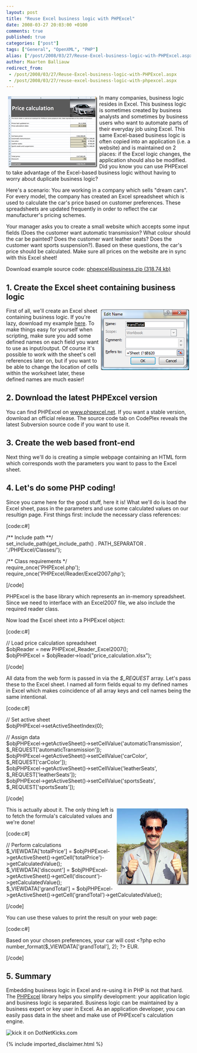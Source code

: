 ```yaml
---
layout: post
title: "Reuse Excel business logic with PHPExcel"
date: 2008-03-27 20:03:00 +0100
comments: true
published: true
categories: ["post"]
tags: ["General", "OpenXML", "PHP"]
alias: ["/post/2008/03/27/Reuse-Excel-business-logic-with-PHPExcel.aspx", "/post/2008/03/27/reuse-excel-business-logic-with-phpexcel.aspx"]
author: Maarten Balliauw
redirect_from:
 - /post/2008/03/27/Reuse-Excel-business-logic-with-PHPExcel.aspx
 - /post/2008/03/27/reuse-excel-business-logic-with-phpexcel.aspx
---
```

<p><a href="/images/WindowsLiveWriter/ReuseExcelbusinesslogicwithPHPExcel_DB7D/image_2.png"><img style="margin: 5px; border-width: 0px;" src="/images/WindowsLiveWriter/ReuseExcelbusinesslogicwithPHPExcel_DB7D/image_thumb.png" border="0" alt="Price calculation" width="244" height="194" align="left" /></a>In many companies, business logic resides in Excel. This business logic is sometimes created by business analysts and sometimes by business users who want to automate parts of their everyday job using Excel. This same Excel-based business logic is often copied into an application (i.e. a website) and is maintained on 2 places: if the Excel logic changes, the application should also be modified. Did you know you can use PHPExcel to take advantage of the Excel-based business logic without having to worry about duplicate business logic?</p>
<p>Here's a scenario: You are working in a company which sells "dream cars". For every model, the company has created an Excel spreadsheet which is used to calculate the car's price based on customer preferences. These spreadsheets are updated frequently in order to reflect the car manufacturer's pricing schemes.</p>
<p>Your manager asks you to create a small website which accepts some input fields (Does the customer want automatic transmission? What colour should the car be painted? Does the customer want leather seats? Does the customer want sports suspension?). Based on these questions, the car's price should be calculated. Make sure all prices on the website are in sync with this Excel sheet!</p>
<p>Download example source code: <a href="/files/2012/11/phpexcel4business.zip">phpexcel4business.zip (318.74 kb)</a></p>
<h2>1. Create the Excel sheet containing business logic</h2>
<p><img style="margin: 5px; border: 0px;" src="/images/WindowsLiveWriter/ReuseExcelbusinesslogicwithPHPExcel_119BE/image_3.png" border="0" alt="Defined names" width="240" height="165" align="right" /> First of all, we'll create an Excel sheet containing business logic. If you're lazy, download my example <a href="http://examples.maartenballiauw.be/phpexcel4business/price_calculation.xlsx" target="_blank">here</a>. To make things easy for yourself when scripting, make sure you add some defined names on each field you want to use as input/output. Of course it's possible to work with the sheet's cell references later on, but if you want to be able to change the location of cells within the worksheet later, these defined names are much easier!</p>
<h2>2. Download the latest PHPExcel version</h2>
<p>You can find PHPExcel on <a href="http://www.phpexcel.net" target="_blank">www.phpexcel.net</a>. If you want a stable version, download an official release. The source code tab on CodePlex reveals the latest Subversion source code if you want to use it.</p>
<h2>3. Create the web based front-end</h2>
<p>Next thing we'll do is creating a simple webpage containing an HTML form which corresponds woth the parameters you want to pass to the Excel sheet.</p>
<h2>4. Let's do some PHP coding!</h2>
<p>Since you came here for the good stuff, here it is! What we'll do is load the Excel sheet, pass in the parameters and use some calculated values on our resultign page. First things first: include the necessary class references:</p>
<p>[code:c#]</p>
<p>/** Include path **/ <br />set_include_path(get_include_path() . PATH_SEPARATOR . './PHPExcel/Classes/');</p>
<p>/** Class requirements */ <br />require_once('PHPExcel.php'); <br />require_once('PHPExcel/Reader/Excel2007.php');</p>
<p>[/code]</p>
<p>PHPExcel is the base library which represents an in-memory spreadsheet. Since we need to interface with an Excel2007 file, we also include the required reader class.</p>
<p>Now load the Excel sheet into a PHPExcel object:</p>
<p>[code:c#]</p>
<p>// Load price calculation spreadsheet <br />$objReader = new PHPExcel_Reader_Excel2007(); <br />$objPHPExcel = $objReader-&gt;load("price_calculation.xlsx");</p>
<p>[/code]</p>
<p>All data from the web form is passed in via the <em>$_REQUEST</em> array. Let's pass these to the Excel sheet. I named all form fields equal to my defined names in Excel which makes coincidence of all array keys and cell names being the same intentional.</p>
<p>[code:c#]</p>
<p>// Set active sheet <br />$objPHPExcel-&gt;setActiveSheetIndex(0);</p>
<p>// Assign data <br />$objPHPExcel-&gt;getActiveSheet()-&gt;setCellValue('automaticTransmission', $_REQUEST['automaticTransmission']); <br />$objPHPExcel-&gt;getActiveSheet()-&gt;setCellValue('carColor', $_REQUEST['carColor']); <br />$objPHPExcel-&gt;getActiveSheet()-&gt;setCellValue('leatherSeats', $_REQUEST['leatherSeats']); <br />$objPHPExcel-&gt;getActiveSheet()-&gt;setCellValue('sportsSeats', $_REQUEST['sportsSeats']);</p>
<p>[/code]</p>
<p><img style="margin: 5px; border: 0px;" src="/images/WindowsLiveWriter/ReuseExcelbusinesslogicwithPHPExcel_119BE/image_6.png" border="0" alt="PHPExcel is great success!" width="197" height="210" align="right" />This is actually about it. The only thing left is to fetch the formula's calculated values and we're done!</p>
<p>[code:c#]</p>
<p>// Perform calculations <br />$_VIEWDATA['totalPrice'] = $objPHPExcel-&gt;getActiveSheet()-&gt;getCell('totalPrice')-&gt;getCalculatedValue(); <br />$_VIEWDATA['discount'] = $objPHPExcel-&gt;getActiveSheet()-&gt;getCell('discount')-&gt;getCalculatedValue(); <br />$_VIEWDATA['grandTotal'] = $objPHPExcel-&gt;getActiveSheet()-&gt;getCell('grandTotal')-&gt;getCalculatedValue();</p>
<p>[/code]</p>
<p>You can use these values to print the result on your web page:</p>
<p>[code:c#]</p>
<p>Based on your chosen preferences, your car will cost &lt;?php echo number_format($_VIEWDATA['grandTotal'], 2); ?&gt; EUR.</p>
<p>[/code]</p>
<h2>5. Summary</h2>
<p>Embedding business logic in Excel and re-using it in PHP is not that hard. The <a href="http://www.phpexcel.net" target="_blank">PHPExcel</a> library helps you simplify development: your application logic and business logic is separated. Business logic can be maintained by a business expert or key user in Excel. As an application developer, you can easily pass data in the sheet and make use of PHPExcel's calculation engine.</p>
<p><img src="http://www.dotnetkicks.com/Services/Images/KickItImageGenerator.ashx?url=/post/2008/03/Reuse-Excel-business-logic-with-PHPExcel.aspx" border="0" alt="kick it on DotNetKicks.com" width="82" height="18" />&nbsp;</p>

{% include imported_disclaimer.html %}

